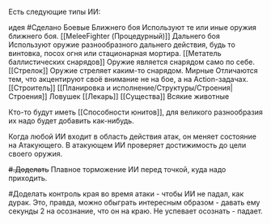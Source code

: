 Есть следующие типы ИИ:

идея #Сделано 
Боевые
	Ближнего боя
		Используют те или иные оружия ближнего боя.
		[[MeleeFighter (Процедурный)]]
	Дальнего боя
		Используют оружие разнообразного дальнего действия, будь то винтовка, посох огня или стационарная мортира.
		[[Метатель баллистических снарядов]]
			Оружие является снарядом само по себе.
		[[Стрелок]]
			Оружие стреляет каким-то снарядом.
Мирные
	Отличаются тем, что акцентируют своё внимание не на бое, а на Action-задачах.
	[[Строитель]]
		[[Планировка и исполнение/Структуры/Строения|Строения]]
		Ловушек
	[[Лекарь]]
[[Существа]]
	Всякие животные

Кто-то будут иметь [[Способности юнитов]], для великого разнообразия их надо будет добавить как-нибудь.

Когда любой ИИ входит в область действия атак, он меняет состояние на Атакующего.
В атакующем ИИ проверяет достижимость до цели своего оружия.

~~#.Доделать~~ Плавное торможение ИИ перед точкой, куда надо приходить.

#Доделать контроль края во время атаки - чтобы ИИ не падал, как дурак. Это, правда, можно обыграть интересным образом - давать ему секунды 2 на осознание, что он на краю. Не успевает осознать - падает.